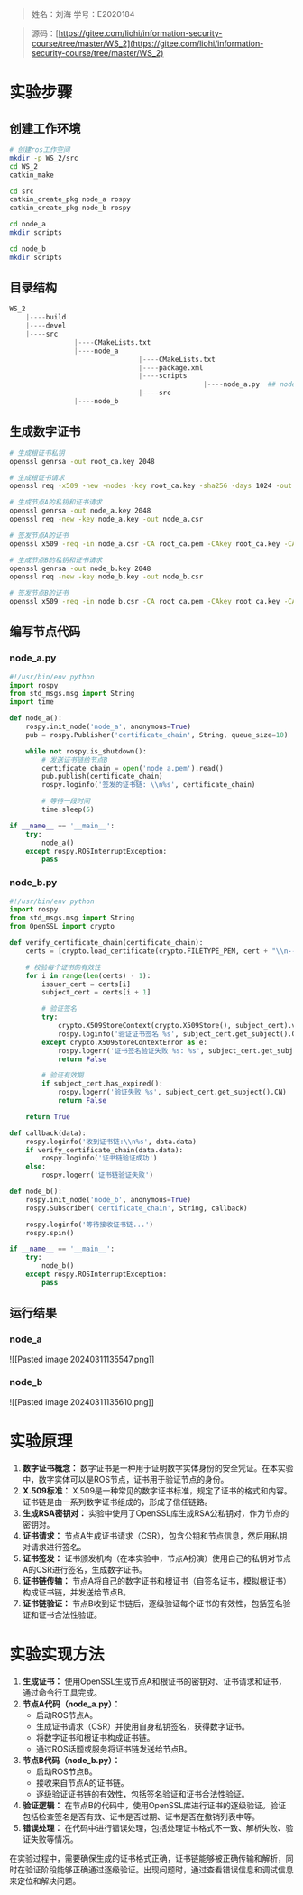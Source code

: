 > 姓名：刘海 学号：E2020184

> 源码：[https://gitee.com/liohi/information-security-course/tree/master/WS_2](https://gitee.com/liohi/information-security-course/tree/master/WS_2)

# 实验步骤

## 创建工作环境

```bash
# 创建ros工作空间
mkdir -p WS_2/src
cd WS_2
catkin_make

cd src
catkin_create_pkg node_a rospy
catkin_create_pkg node_b rospy

cd node_a
mkdir scripts

cd node_b
mkdir scripts
```

## 目录结构

```python
WS_2
	|----build
	|----devel
	|----src
				|----CMakeLists.txt
				|----node_a
								|----CMakeLists.txt
								|----package.xml
								|----scripts
												|----node_a.py  ## node_a节点实现，node_b结构一致
								|----src
				|----node_b
```

## 生成数字证书

```bash
# 生成根证书私钥
openssl genrsa -out root_ca.key 2048

# 生成根证书请求
openssl req -x509 -new -nodes -key root_ca.key -sha256 -days 1024 -out root_ca.pem

# 生成节点A的私钥和证书请求
openssl genrsa -out node_a.key 2048
openssl req -new -key node_a.key -out node_a.csr

# 签发节点A的证书
openssl x509 -req -in node_a.csr -CA root_ca.pem -CAkey root_ca.key -CAcreateserial -out node_a.pem -days 365 -sha256

# 生成节点B的私钥和证书请求
openssl genrsa -out node_b.key 2048
openssl req -new -key node_b.key -out node_b.csr

# 签发节点B的证书
openssl x509 -req -in node_b.csr -CA root_ca.pem -CAkey root_ca.key -CAcreateserial -out node_b.pem -days 365 -sha256
```

## 编写节点代码

### node_a.py

```python
#!/usr/bin/env python
import rospy
from std_msgs.msg import String
import time

def node_a():
    rospy.init_node('node_a', anonymous=True)
    pub = rospy.Publisher('certificate_chain', String, queue_size=10)

    while not rospy.is_shutdown():
        # 发送证书链给节点B
        certificate_chain = open('node_a.pem').read()
        pub.publish(certificate_chain)
        rospy.loginfo('签发的证书链: \\n%s', certificate_chain)

        # 等待一段时间
        time.sleep(5)

if __name__ == '__main__':
    try:
        node_a()
    except rospy.ROSInterruptException:
        pass
```

### node_b.py

```python
#!/usr/bin/env python
import rospy
from std_msgs.msg import String
from OpenSSL import crypto

def verify_certificate_chain(certificate_chain):
    certs = [crypto.load_certificate(crypto.FILETYPE_PEM, cert + "\\n-----END CERTIFICATE-----\\n") for cert in certificate_chain.split('\\n-----END CERTIFICATE-----\\n') if cert.strip()]

    # 校验每个证书的有效性
    for i in range(len(certs) - 1):
        issuer_cert = certs[i]
        subject_cert = certs[i + 1]

        # 验证签名
        try:
            crypto.X509StoreContext(crypto.X509Store(), subject_cert).verify_certificate()
            rospy.loginfo('验证证书签名 %s', subject_cert.get_subject().CN)
        except crypto.X509StoreContextError as e:
            rospy.logerr('证书签名验证失败 %s: %s', subject_cert.get_subject().CN, str(e))
            return False

        # 验证有效期
        if subject_cert.has_expired():
            rospy.logerr('验证失败 %s', subject_cert.get_subject().CN)
            return False

    return True

def callback(data):
    rospy.loginfo('收到证书链:\\n%s', data.data)
    if verify_certificate_chain(data.data):
        rospy.loginfo('证书链验证成功')
    else:
        rospy.logerr('证书链验证失败')

def node_b():
    rospy.init_node('node_b', anonymous=True)
    rospy.Subscriber('certificate_chain', String, callback)

    rospy.loginfo('等待接收证书链...')
    rospy.spin()

if __name__ == '__main__':
    try:
        node_b()
    except rospy.ROSInterruptException:
        pass

```

## 运行结果

### node_a
![[Pasted image 20240311135547.png]]
### node_b
![[Pasted image 20240311135610.png]]

# 实验原理

1. **数字证书概念：** 数字证书是一种用于证明数字实体身份的安全凭证。在本实验中，数字实体可以是ROS节点，证书用于验证节点的身份。
2. **X.509标准：** X.509是一种常见的数字证书标准，规定了证书的格式和内容。证书链是由一系列数字证书组成的，形成了信任链路。
3. **生成RSA密钥对：** 实验中使用了OpenSSL库生成RSA公私钥对，作为节点的密钥对。
4. **证书请求：** 节点A生成证书请求（CSR），包含公钥和节点信息，然后用私钥对请求进行签名。
5. **证书签发：** 证书颁发机构（在本实验中，节点A扮演）使用自己的私钥对节点A的CSR进行签名，生成数字证书。
6. **证书链传输：** 节点A将自己的数字证书和根证书（自签名证书，模拟根证书）构成证书链，并发送给节点B。
7. **证书链验证：** 节点B收到证书链后，逐级验证每个证书的有效性，包括签名验证和证书合法性验证。

# 实验实现方法

1. **生成证书：** 使用OpenSSL生成节点A和根证书的密钥对、证书请求和证书，通过命令行工具完成。
2. **节点A代码（node_a.py）：**
    - 启动ROS节点A。
    - 生成证书请求（CSR）并使用自身私钥签名，获得数字证书。
    - 将数字证书和根证书构成证书链。
    - 通过ROS话题或服务将证书链发送给节点B。
3. **节点B代码（node_b.py）：**
    - 启动ROS节点B。
    - 接收来自节点A的证书链。
    - 逐级验证证书链的有效性，包括签名验证和证书合法性验证。
4. **验证逻辑：** 在节点B的代码中，使用OpenSSL库进行证书的逐级验证。验证包括检查签名是否有效、证书是否过期、证书是否在撤销列表中等。
5. **错误处理：** 在代码中进行错误处理，包括处理证书格式不一致、解析失败、验证失败等情况。

在实验过程中，需要确保生成的证书格式正确，证书链能够被正确传输和解析，同时在验证阶段能够正确通过逐级验证。出现问题时，通过查看错误信息和调试信息来定位和解决问题。